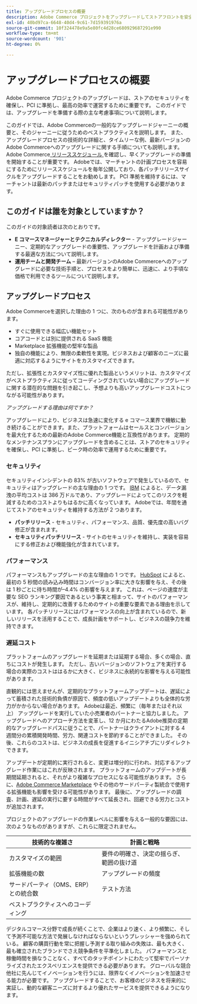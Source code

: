 ```yaml
---
title: アップグレードプロセスの概要
description: Adobe Commerce プロジェクトをアップグレードしてストアフロントを安全かつ効率的に保つ方法について説明します。 成功するアップグレードの計画と実行に関するベストプラクティスを確認します。
exl-id: 40bd97ca-6648-40d4-9c61-7d159391976a
source-git-commit: 10f324478e9a5e80fc4d28ce680929687291e990
workflow-type: tm+mt
source-wordcount: '901'
ht-degree: 0%

---
```


# アップグレードプロセスの概要

Adobe Commerce プロジェクトのアップグレードは、ストアのセキュリティを確保し、PCI に準拠し、最高の効率で運営するために重要です。 このガイドでは、アップグレードを準備する際の主な考慮事項について説明します。

このガイドでは、Adobe Commerceの一般的なアップグレードジャーニーの概要と、そのジャーニーに従うためのベストプラクティスを説明します。 また、アップグレードプロセスの技術的な詳細と、タイムリーな例、最新バージョンのAdobe Commerceへのアップグレードに関する手順についても説明します。 Adobe Commerce[&#x200B; リリーススケジュール &#x200B;](../release/schedule.md) を確認し、早くアップグレードの準備を開始することが重要です。 Adobeでは、マーチャントの計画プロセスを容易にするためにリリーススケジュールを毎年公開しており、各パッチリリースサイクルをアップグレードすることをお勧めします。 PCI 準拠を維持するには、マーチャントは最新のパッチまたはセキュリティパッチを使用する必要があります。

## このガイドは誰を対象としていますか？

このガイドの対象読者は次のとおりです。

- **E コマースマネージャーとテクニカルディレクター** - アップグレードジャーニー、定期的なアップグレードの重要性、アップグレードを計画および準備する最適な方法について説明します。
- **運用チームと開発チーム** – 最新バージョンのAdobe Commerceへのアップグレードに必要な技術手順と、プロセスをより簡単に、迅速に、より手頃な価格で利用できるツールについて説明します。

## アップグレードプロセス

Adobe Commerceを選択した理由の 1 つに、次のものが含まれる可能性があります。

- すぐに使用できる幅広い機能セット
- コアコードとは別に提供される SaaS 機能
- Marketplace 拡張機能の堅牢な製品
- 独自の機能により、無限の柔軟性を実現。ビジネスおよび顧客のニーズに最適に対応するようにサイトをカスタマイズできます。

ただし、拡張性とカスタマイズ性に優れた製品というメリットは、カスタマイズがベストプラクティスに従ってコーディングされていない場合にアップグレードに関する潜在的な問題を引き起こし、予想よりも高いアップグレードコストにつながる可能性があります。

_アップグレードする理由は何ですか？_

アップグレードにより、ビジネスは急速に変化する e コマース業界で機敏に動き続けることができます。また、プラットフォームはセールスとコンバージョンを最大化するための最新のAdobe Commerce機能と互換性があります。 定期的なメンテナンスプランにアップグレードを含めることは、ストアのセキュリティを確保し、PCI に準拠し、ピーク時の効率で運用するために重要です。

### セキュリティ

セキュリティインシデントの 83% が古いソフトウェアで発生しているので、セキュリティはアップグレードの主な理由の 1 つです。 [IBM](https://www.ibm.com/reports/data-breach) によると、データ漏洩の平均コストは 386 万ドルであり、アップグレードによってこのリスクを軽減するためのコストよりもはるかに高くなっています。 Adobeでは、年間を通じてストアのセキュリティを維持する方法が 2 つあります。

- **パッチリリース** - セキュリティ、パフォーマンス、品質、優先度の高いバグ修正が含まれます。
- **セキュリティパッチリリース** - サイトのセキュリティを維持し、実装を容易にする修正および機能強化が含まれています。

### パフォーマンス

パフォーマンスもアップグレードの主な理由の 1 つです。 [HubSpot](https://blog.hubspot.com/marketing/page-load-time-conversion-rates) によると、最初の 5 秒間の読み込み時間はコンバージョン率に大きな影響を与え、その後は 1 秒ごとに待ち時間が–4.4% の影響を与えます。 これは、ページの速度が主要な SEO ランキング要因であるという事実と相まって、サイトのパフォーマンスが、維持し、定期的に改善するためのサイトの重要な要素である理由を示しています。 各パッチリリースにはパフォーマンスの向上が含まれているので、新しいリリースを活用することで、成長計画をサポートし、ビジネスの競争力を維持できます。

### 遅延コスト

プラットフォームのアップグレードを延期または延期する場合、多くの場合、直ちにコストが発生します。 ただし、古いバージョンのソフトウェアを実行する場合の実際のコストははるかに大きく、ビジネスに永続的な影響を与える可能性があります。

直観的には思えませんが、定期的なプラットフォームアップデートは、遅延によって蓄積された技術的負債が原因で、頻度の低いアップデートよりも全体的な労力がかからない場合があります。 Adobeは最近、頻繁に（毎年またはそれ以上） アップグレードを実行していた小売業者のパートナーと協力しました。 アップグレードへのアプローチ方法を変革し、12 か月にわたるAdobe推奨の定期的なアップグレードパスに従うことで、パートナーはクライアントに対する 4 週間分の累積開発時間、労力、関連コストを節約することができました。 その後、これらのコストは、ビジネスの成長を促進するイニシアチブにリダイレクトできます。

アップデートが定期的に実行されると、変更は増分的に行われ、対応するアップグレード作業にはこれが反映されます。 プラットフォームのアップデートが長期間延期されると、それがより複雑なプロセスになる可能性があります。 さらに、[Adobe Commerce Marketplace](https://marketplace.magento.com/) やその他のサードパーティ製統合で使用する拡張機能も影響を受ける可能性があります。 最後に、アップグレードの調査、計画、遅延の実行に要する時間がすべて延長され、回避できる労力とコストが追加されます。

プロジェクトのアップグレードの作業レベルに影響を与える一般的な要因には、次のようなものがありますが、これらに限定されません。

| 技術的な複雑さ | 計画と戦略 |
|-----------------------------------------------------------|--------------------------------------------------------------|
| カスタマイズの範囲 | 要件の明確さ、決定の揺らぎ、範囲の抜け道 |
| 拡張機能の数 | アップグレードの頻度 |
| サードパーティ（OMS、ERP）との統合数 | テスト方法 |
| ベストプラクティスへのコーディング |                                                              |

デジタルコマース分野で成長が続くことで、企業はより速く、より頻繁に、そして予測不可能な方法で発展しなければならないというプレッシャーを強められている。 顧客の購買行動を常に把握し予測する取り組みの失敗は、最も大きく、最も確立されたブランドでさえ競争条件を平準化しました。 パフォーマンスと稼働時間を損なうことなく、すべてのタッチポイントにわたって堅牢でパーソナライズされたエクスペリエンスを提供できる必要があります。 グローバルな競合他社に先んじてイノベーションを行うには、限界なくイノベーションを加速させる能力が必要です。 アップグレードすることで、お客様のビジネスを将来的に実証し、動的な顧客ニーズに対するより優れたサービスを提供できるようになります。
